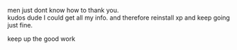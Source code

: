 men just dont know how to thank you.  
kudos dude I could get all my info. and therefore reinstall xp and keep going just fine.  
  
  
keep up the good work